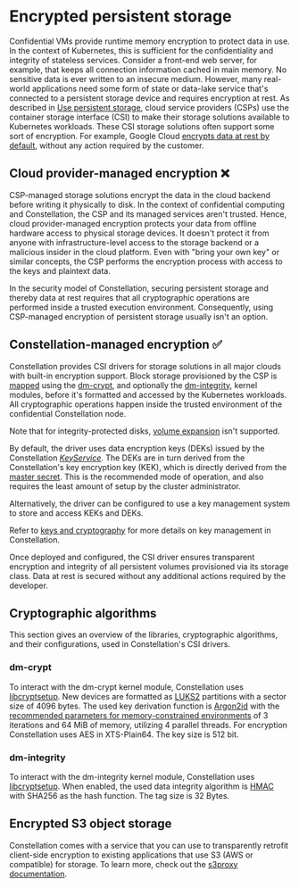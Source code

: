 # Encrypted persistent storage

Confidential VMs provide runtime memory encryption to protect data in use.
In the context of Kubernetes, this is sufficient for the confidentiality and integrity of stateless services.
Consider a front-end web server, for example, that keeps all connection information cached in main memory.
No sensitive data is ever written to an insecure medium.
However, many real-world applications need some form of state or data-lake service that's connected to a persistent storage device and requires encryption at rest.
As described in [Use persistent storage](../../workflows/storage.md), cloud service providers (CSPs) use the container storage interface (CSI) to make their storage solutions available to Kubernetes workloads.
These CSI storage solutions often support some sort of encryption.
For example, Google Cloud [encrypts data at rest by default](https://cloud.google.com/security/encryption/default-encryption), without any action required by the customer.

## Cloud provider-managed encryption ❌

CSP-managed storage solutions encrypt the data in the cloud backend before writing it physically to disk.
In the context of confidential computing and Constellation, the CSP and its managed services aren't trusted.
Hence, cloud provider-managed encryption protects your data from offline hardware access to physical storage devices.
It doesn't protect it from anyone with infrastructure-level access to the storage backend or a malicious insider in the cloud platform.
Even with "bring your own key" or similar concepts, the CSP performs the encryption process with access to the keys and plaintext data.

In the security model of Constellation, securing persistent storage and thereby data at rest requires that all cryptographic operations are performed inside a trusted execution environment.
Consequently, using CSP-managed encryption of persistent storage usually isn't an option.

## Constellation-managed encryption ✅

Constellation provides CSI drivers for storage solutions in all major clouds with built-in encryption support.
Block storage provisioned by the CSP is [mapped](https://guix.gnu.org/manual/en/html_node/Mapped-Devices.html) using the [dm-crypt](https://www.kernel.org/doc/html/latest/admin-guide/device-mapper/dm-crypt.html), and optionally the [dm-integrity](https://www.kernel.org/doc/html/latest/admin-guide/device-mapper/dm-integrity.html), kernel modules, before it's formatted and accessed by the Kubernetes workloads.
All cryptographic operations happen inside the trusted environment of the confidential Constellation node.

Note that for integrity-protected disks, [volume expansion](https://kubernetes.io/blog/2018/07/12/resizing-persistent-volumes-using-kubernetes/) isn't supported.

By default, the driver uses data encryption keys (DEKs) issued by the Constellation [_KeyService_](../components/microservices.md#keyservice).
The DEKs are in turn derived from the Constellation's key encryption key (KEK), which is directly derived from the [master secret](keys.md#master-secret).
This is the recommended mode of operation, and also requires the least amount of setup by the cluster administrator.

Alternatively, the driver can be configured to use a key management system to store and access KEKs and DEKs.

Refer to [keys and cryptography](keys.md) for more details on key management in Constellation.

Once deployed and configured, the CSI driver ensures transparent encryption and integrity of all persistent volumes provisioned via its storage class.
Data at rest is secured without any additional actions required by the developer.

## Cryptographic algorithms

This section gives an overview of the libraries, cryptographic algorithms, and their configurations, used in Constellation's CSI drivers.

### dm-crypt

To interact with the dm-crypt kernel module, Constellation uses [libcryptsetup](https://gitlab.com/cryptsetup/cryptsetup/).
New devices are formatted as [LUKS2](https://gitlab.com/cryptsetup/LUKS2-docs/-/tree/master) partitions with a sector size of 4096 bytes.
The used key derivation function is [Argon2id](https://datatracker.ietf.org/doc/html/rfc9106) with the [recommended parameters for memory-constrained environments](https://datatracker.ietf.org/doc/html/rfc9106#section-7.4) of 3 iterations and 64 MiB of memory, utilizing 4 parallel threads.
For encryption Constellation uses AES in XTS-Plain64. The key size is 512 bit.

### dm-integrity

To interact with the dm-integrity kernel module, Constellation uses [libcryptsetup](https://gitlab.com/cryptsetup/cryptsetup/).
When enabled, the used data integrity algorithm is [HMAC](https://datatracker.ietf.org/doc/html/rfc2104) with SHA256 as the hash function.
The tag size is 32 Bytes.

## Encrypted S3 object storage

Constellation comes with a service that you can use to transparently retrofit client-side encryption to existing applications that use S3 (AWS or compatible) for storage.
To learn more, check out the [s3proxy documentation](../../workflows/s3proxy.md).
